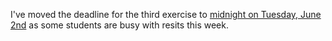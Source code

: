 I've moved the deadline for the third exercise to [midnight on Tuesday, June 2nd](http://www.timeanddate.com/countdown/generic?iso=20150602T235959&p0=16&msg=TPT+Deadline) as some students are busy with resits this week.
